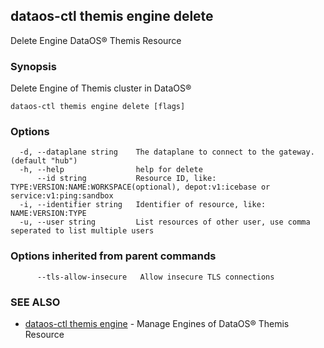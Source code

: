 ## dataos-ctl themis engine delete

Delete Engine DataOS® Themis Resource

### Synopsis

Delete Engine of Themis cluster in DataOS®

```
dataos-ctl themis engine delete [flags]
```

### Options

```
  -d, --dataplane string    The dataplane to connect to the gateway. (default "hub")
  -h, --help                help for delete
      --id string           Resource ID, like: TYPE:VERSION:NAME:WORKSPACE(optional), depot:v1:icebase or service:v1:ping:sandbox
  -i, --identifier string   Identifier of resource, like: NAME:VERSION:TYPE
  -u, --user string         List resources of other user, use comma seperated to list multiple users
```

### Options inherited from parent commands

```
      --tls-allow-insecure   Allow insecure TLS connections
```

### SEE ALSO

* [dataos-ctl themis engine](dataos-ctl_themis_engine.md)	 - Manage Engines of DataOS® Themis Resource

